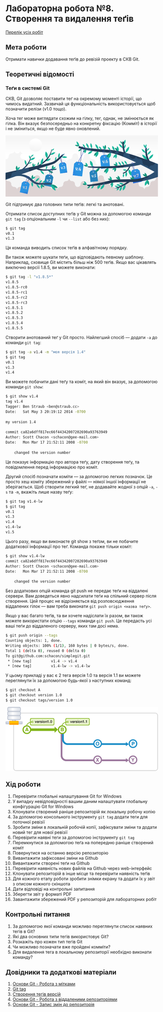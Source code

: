 # Лабораторна робота №8. Створення та видалення теґів

[Перелік усіх робіт](README.md)

## Мета роботи

Отримати навички додавання теґів до ревізій проекту в СКВ Git.

## Теоретичні відомості

### Теґи в системі Git

СКВ, Git дозволяє поставити теґ на окремому моменті історії, що чимось видатний. Зазвичай ця функціональність використовується щоб позначити релізи (v1.0 тощо).

Хоча тег може виглядати схожим на гілку, тег, однак, не змінюється як гілка. Він вказує безпосередньо на конкретну фіксацію (Комміт) в історії і не зміниться, якщо не буде явно оновлений.

![Теґи та гілки](img/lab-08/08-010.png "Теґи та гілки")


Git підтримує два головних типи теґів: легкі та анотовані.

Отримати список доступних теґів у Git можна за допомогою команди `git tag` (з опціональним `-l` чи `--list` або без них):

```bash
$ git tag
v0.1
v1.3
```

Ця команда виводить список теґів в алфавітному порядку.

Ви також можете шукати теґи, що відповідають певному шаблону. Наприклад, сховище Git містить більш ніж 500 теґів. Якщо вас цікавлять виключно версії 1.8.5, ви можете виконати:

```bash
$ git tag -l "v1.8.5*"
v1.8.5
v1.8.5-rc0
v1.8.5-rc1
v1.8.5-rc2
v1.8.5-rc3
v1.8.5.1
v1.8.5.2
v1.8.5.3
v1.8.5.4
v1.8.5.5
```

Створити анотований теґ у Git просто. Найлегший спосіб — додати `-a` до команди `git tag`:

```bash
$ git tag -a v1.4 -m "моя версія 1.4"
$ git tag
v0.1
v1.3
v1.4
```

Ви можете побачити дані теґу та коміт, на який він вказує, за допомогою команди `git show`:

```bash
$ git show v1.4
tag v1.4
Tagger: Ben Straub <ben@straub.cc>
Date:   Sat May 3 20:19:12 2014 -0700

my version 1.4

commit ca82a6dff817ec66f44342007202690a93763949
Author: Scott Chacon <schacon@gee-mail.com>
Date:   Mon Mar 17 21:52:11 2008 -0700

    changed the version number
```

Це показує інформацію про автора теґу, дату створення теґу, та повідомлення перед інформацією про коміт.



Другий спосіб позначати коміти — за допомогою легких позначок. Це просто хеш коміту збережений у файлі — ніякої іншої інформації не зберігається. Щоб створити легкий теґ, не додавайте жодної з опцій `-a`, `-s` та `-m`, вкажіть лише назву теґу:
```bash
$ git tag v1.4-lw
$ git tag
v0.1
v1.3
v1.4
v1.4-lw
v1.5
```
Цього разу, якщо ви виконаєте git show з теґом, ви не побачите додаткової інформації про теґ. Команда покаже тільки коміт:
```bash
$ git show v1.4-lw
commit ca82a6dff817ec66f44342007202690a93763949
Author: Scott Chacon <schacon@gee-mail.com>
Date:   Mon Mar 17 21:52:11 2008 -0700

    changed the version number
```


Без додаткових опцій команда git push не передає теґи на віддалені сервери. Вам доведеться явно надсилати теґи на спільний сервер після створення. Цей процес не відрізняється від розповсюдження віддалених гілок — вам треба виконати `git push origin <назва теґу>`.

Якщо у вас багато теґів, та ви хочете надіслати їх разом, ви також можете використати опцію `--tags` команди `git push`. Це передасть усі ваші теґи до віддаленого серверу, яких там досі нема.

```bash
$ git push origin --tags
Counting objects: 1, done.
Writing objects: 100% (1/1), 160 bytes | 0 bytes/s, done.
Total 1 (delta 0), reused 0 (delta 0)
To git@github.com:schacon/simplegit.git
 * [new tag]         v1.4 -> v1.4
 * [new tag]         v1.4-lw -> v1.4-lw
```

У цьому прикладі у вас є 2 тега версія 1.0 та версія 1.1 ви можете переглянути їх за допомогою будь-якої з наступних команд:

```bash
$ git checkout A
$ git checkout version 1.0
$ git checkout tags/version 1.0
```

![Версії 1.0 та 1.1](img/lab-08/08-020.png "Версії 1.0 та 1.1")


## Хід роботи

1.  Перевірити глобальні налаштування Git for Windows
2.  У випадку невідповідності вашим даним налаштувати глобальну конфігурацію Git for Windows
3.  Клонувати створений раніше репозиторій як локальну робочу копію
4.  За допомогою консольного інструменту `git tag` додати теги для поточної ревізії
5.  Зробити зміни в локальній робочій копії, зафіксувати зміни та додати новий тег для нової ревізії
6.  Перевірити наявні теги за допомогою інструменту `git tag`
7.  Перемкнутися за допомогою теґа на попередню раніше створений коміт
8.  Повернутися на останню версію репозиторію
9.  Вивантажити зафіксовані зміни на Github
10.  Вивантажити створені теґи на Github
11.  Перевірити наявність нових файлів на Github через web-інтерфейс
11.  Клонувати репозиторій в інше місце та перевірити наявність теґів
12.  Для кожного етапу роботи зробити знімки екрану та додати їх у звіт з описом кожного скіншота
13.  Дати відповіді на контрольні запитання
14.  Зберегти звіт у форматі PDF
15.  Завантажити збережений PDF у репозиторій для лабораторних робіт

## Контрольні питання

1.  За допомогою якої команди можливо переглянути список наявних тегів в Git?
2.  Які два основних типи тегів використовує Git?
3.  Розкажіть про кожен тип тегів Git
4.  Чи можливо позначати вже пройдені комміти?
5.  Для видалення тега в локальному репозиторії необхідно виконати команду?

## Довідники та додаткові матеріали

1.  [Основи Git - Робота з мітками](https://git-scm.com/book/ru/v2/Основы-Git-Работа-с-метками)
2.  [Git tag](https://www.atlassian.com/ru/git/tutorials/inspecting-a-repository/git-tag)
3.  [Створення тегів версій](https://githowto.com/ru/tagging_versions)
4.  [Основи Git - Робота з віддаленими репозиторіями](https://git-scm.com/book/ru/v2/Основы-Git-Работа-с-удалёнными-репозиториями)
5.  [Основи Git - Запис змін до репозиторія](https://git-scm.com/book/uk/v2/%D0%9E%D1%81%D0%BD%D0%BE%D0%B2%D0%B8-Git-%D0%97%D0%B0%D0%BF%D0%B8%D1%81-%D0%B7%D0%BC%D1%96%D0%BD-%D0%B4%D0%BE-%D1%80%D0%B5%D0%BF%D0%BE%D0%B7%D0%B8%D1%82%D0%BE%D1%80%D1%96%D1%8F)